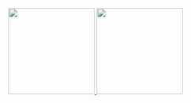 <a href="https://github.com/anuraghazra/github-readme-stats">
  <img height=175 src="https://github-readme-stats.vercel.app/api/top-langs/?username=lukketotte&hide=jupyter%20notebook&show_icons=true&theme=dark&layout=compact&hide_border=true" />
</a>
<a href="https://github.com/anuraghazra/convoychat">
  <img height=175  src="https://github-readme-stats.vercel.app/api?username=lukketotte&show_icons=true&theme=dark&hide_border=true" />
</a>

<!--
![Git streak](https://streak-stats.demolab.com/?user=lukketotte&theme=dracula)
**lukketotte/lukketotte** is a ✨ _special_ ✨ repository because its `README.md` (this file) appears on your GitHub profile.

Here are some ideas to get you started:

- 🔭 I’m currently working on ...
- 🌱 I’m currently learning ...
- 👯 I’m looking to collaborate on ...
- 🤔 I’m looking for help with ...
- 💬 Ask me about ...
- 📫 How to reach me: ...
- 😄 Pronouns: ...
- ⚡ Fun fact: ...
-->
